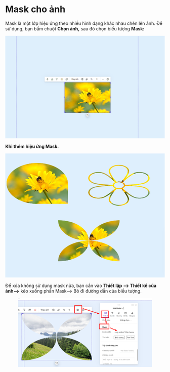 # Mask cho ảnh

Mask là một lớp hiệu ứng theo nhiều hình dạng khác nhau chèn lên ảnh. Để sử dụng, bạn bấm chuột **Chọn ảnh,** sau đó chọn biểu tượng **Mask:**&#x20;

![](../../../.gitbook/assets/mask.gif)

**Khi thêm hiệu ứng Mask.**

![](<../../../.gitbook/assets/image (925).png>)

Để xóa không sử dụng mask nữa, bạn cần vào **Thiết lập --> Thiết kế của ảnh-->** kéo xuống phần Mask-->  Bỏ đi đường dẫn của biểu tượng.

<figure><img src="../../../.gitbook/assets/mask.png" alt=""><figcaption></figcaption></figure>
